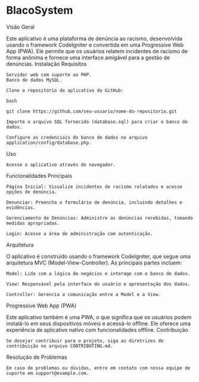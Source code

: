 # BlacoSystem
Visão Geral

Este aplicativo é uma plataforma de denúncia ao racismo, desenvolvida usando o framework CodeIgniter e convertida em uma Progressive Web App (PWA). Ele permite que os usuários relatem incidentes de racismo de forma anônima e fornece uma interface amigável para a gestão de denúncias.
Instalação
Requisitos

    Servidor web com suporte ao PHP.
    Banco de dados MySQL.

    Clone o repositório do aplicativo do GitHub:

    bash

    git clone https://github.com/seu-usuario/nome-do-repositorio.git

    Importe o arquivo SQL fornecido (database.sql) para criar o banco de dados.

    Configure as credenciais do banco de dados no arquivo application/config/database.php.

Uso

    Acesse o aplicativo através do navegador.

Funcionalidades Principais

    Página Inicial: Visualize incidentes de racismo relatados e acesse opções de denúncia.

    Denunciar: Preencha o formulário de denúncia, incluindo detalhes e evidências.

    Gerenciamento de Denúncias: Administre as denúncias recebidas, tomando medidas apropriadas.

    Login: Acesse a área de administração com autenticação.

Arquitetura

O aplicativo é construído usando o framework CodeIgniter, que segue uma arquitetura MVC (Model-View-Controller). As principais partes incluem:

    Model: Lida com a lógica de negócios e interage com o banco de dados.

    View: Responsável pela interface do usuário e apresentação dos dados.

    Controller: Gerencia a comunicação entre a Model e a View.

Progressive Web App (PWA)

Este aplicativo também é uma PWA, o que significa que os usuários podem instalá-lo em seus dispositivos móveis e acessá-lo offline. Ele oferece uma experiência de aplicativo nativo com funcionalidades offline.
Contribuição

    Se desejar contribuir para o projeto, siga as diretrizes de contribuição no arquivo CONTRIBUTING.md.

Resolução de Problemas

    Em caso de problemas ou dúvidas, entre em contato com nossa equipe de suporte em support@example.com.

